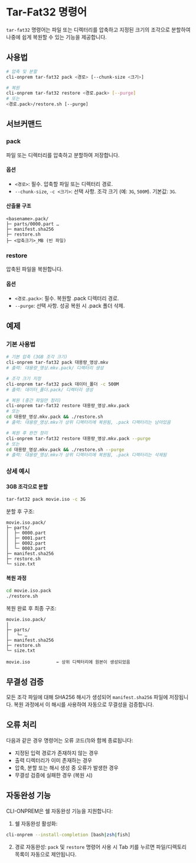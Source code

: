 # Tar-Fat32 명령어

`tar-fat32` 명령어는 파일 또는 디렉터리를 압축하고 지정된 크기의 조각으로 분할하여 나중에 쉽게 복원할 수 있는 기능을 제공합니다.

## 사용법

```bash
# 압축 및 분할
cli-onprem tar-fat32 pack <경로> [--chunk-size <크기>]

# 복원
cli-onprem tar-fat32 restore <경로.pack> [--purge]
# 또는
<경로.pack>/restore.sh [--purge]
```

## 서브커맨드

### pack

파일 또는 디렉터리를 압축하고 분할하여 저장합니다.

#### 옵션

- `<경로>`: 필수. 압축할 파일 또는 디렉터리 경로.
- `--chunk-size`, `-c <크기>`: 선택 사항. 조각 크기 (예: `3G`, `500M`). 기본값: `3G`.

#### 산출물 구조

```
<basename>.pack/
├─ parts/0000.part …
├─ manifest.sha256
├─ restore.sh
├─ <압축크기>_MB (빈 파일)
```

### restore

압축된 파일을 복원합니다.

#### 옵션

- `<경로.pack>`: 필수. 복원할 .pack 디렉터리 경로.
- `--purge`: 선택 사항. 성공 복원 시 .pack 폴더 삭제.

## 예제

### 기본 사용법

```bash
# 기본 압축 (3GB 조각 크기)
cli-onprem tar-fat32 pack 대용량_영상.mkv
# 출력: 대용량_영상.mkv.pack/ 디렉터리 생성

# 조각 크기 지정
cli-onprem tar-fat32 pack 데이터_폴더 -c 500M
# 출력: 데이터_폴더.pack/ 디렉터리 생성

# 복원 (중간 파일만 정리)
cli-onprem tar-fat32 restore 대용량_영상.mkv.pack
# 또는
cd 대용량_영상.mkv.pack && ./restore.sh
# 출력: 대용량_영상.mkv가 상위 디렉터리에 복원됨, .pack 디렉터리는 남아있음

# 복원 후 완전 정리
cli-onprem tar-fat32 restore 대용량_영상.mkv.pack --purge
# 또는
cd 대용량_영상.mkv.pack && ./restore.sh --purge
# 출력: 대용량_영상.mkv가 상위 디렉터리에 복원됨, .pack 디렉터리는 삭제됨
```

### 상세 예시

#### 3GB 조각으로 분할

```bash
tar-fat32 pack movie.iso -c 3G
```

분할 후 구조:

```
movie.iso.pack/
├─ parts/
│  ├─ 0000.part
│  ├─ 0001.part
│  ├─ 0002.part
│  └─ 0003.part
├─ manifest.sha256
├─ restore.sh
└─ size.txt
```

#### 복원 과정

```bash
cd movie.iso.pack
./restore.sh
```

복원 완료 후 최종 구조:

```
movie.iso.pack/
│
├─ parts/
│   └─ …
├─ manifest.sha256
├─ restore.sh
└─ size.txt

movie.iso          ← 상위 디렉터리에 원본이 생성되었음
```

## 무결성 검증

모든 조각 파일에 대해 SHA256 해시가 생성되어 `manifest.sha256` 파일에 저장됩니다. 복원 과정에서 이 해시를 사용하여 자동으로 무결성을 검증합니다.

## 오류 처리

다음과 같은 경우 명령어는 오류 코드(1)와 함께 종료됩니다:
- 지정된 입력 경로가 존재하지 않는 경우
- 출력 디렉터리가 이미 존재하는 경우
- 압축, 분할 또는 해시 생성 중 오류가 발생한 경우
- 무결성 검증에 실패한 경우 (복원 시)

## 자동완성 기능

CLI-ONPREM은 쉘 자동완성 기능을 지원합니다:

1. 쉘 자동완성 활성화:
```bash
cli-onprem --install-completion [bash|zsh|fish]
```

2. 경로 자동완성:
`pack` 및 `restore` 명령어 사용 시 Tab 키를 누르면 파일/디렉토리 목록이 자동으로 제안됩니다.
